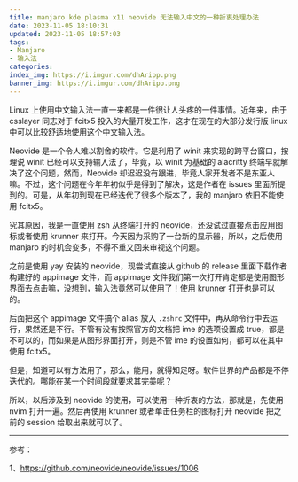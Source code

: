 ```yaml
---
title: manjaro kde plasma x11 neovide 无法输入中文的一种折衷处理办法
date: 2023-11-05 18:10:31
updated: 2023-11-05 18:57:03
tags:
- Manjaro
- 输入法
categories:
index_img: https://i.imgur.com/dhAripp.png
banner_img: https://i.imgur.com/dhAripp.png
---
```


Linux 上使用中文输入法一直一来都是一件很让人头疼的一件事情。近年来，由于 csslayer 同志对于 fcitx5 投入的大量开发工作，这才在现在的大部分发行版 linux 中可以比较舒适地使用这个中文输入法。

Neovide 是一个令人难以割舍的软件。它是利用了 winit 来实现的跨平台窗口，按理说 winit 已经可以支持输入法了，毕竟，以 winit 为基础的 alacritty 终端早就解决了这个问题，然而，Neovide 却迟迟没有跟进，毕竟人家开发者不是东亚人嘛。不过，这个问题在今年年初似乎是得到了解决，这是作者在 issues 里面所提到的。可是，从年初到现在已经迭代了很多个版本了，我的 manjaro 依旧不能使用 fcitx5。

究其原因，我是一直使用 zsh 从终端打开的 neovide，还没试过直接点击应用图标或者使用 krunner 来打开。今天因为采购了一台新的显示器，所以，之后使用 manjaro 的时机会变多，不得不重又回来审视这个问题。

之前是使用 yay 安装的 neovide，现尝试直接从 github 的 release 里面下载作者构建好的 appimage 文件，而 appimage 文件我们第一次打开肯定都是使用图形界面去点击嘛，没想到，输入法竟然可以使用了！使用 krunner 打开也是可以的。

后面把这个 appimage 文件搞个 alias 放入 `.zshrc` 文件中，再从命令行中去运行，果然还是不行。不管有没有按照官方的文档把 ime 的选项设置成 true，都是不可以的，而如果是从图形界面打开，则是不管 ime 的设置如何，都可以在其中使用 fcitx5。

但是，知道可以有方法用了，那么，能用，就得知足呀。软件世界的产品都是不停迭代的。哪能在某一个时间段就要求其完美呢？

所以，以后涉及到 neovide 的使用，可以使用一种折衷的方法，那就是，先使用 nvim 打开一遍。然后再使用 krunner 或者单击任务栏的图标打开 neovide 把之前的 session 给取出来就可以了。

----------

参考：

1、<https://github.com/neovide/neovide/issues/1006>


